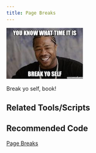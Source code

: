 ```yaml
---
title: Page Breaks
---
```


![Break yo self!](../assets/images/breakyoself.jpg)

Break yo self, book!

## Related Tools/Scripts


## Recommended Code

[Page Breaks](../code/structural_types.html#Page-Breaks)